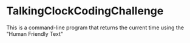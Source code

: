 # TalkingClockCodingChallenge
This is a command-line program that returns the current time using the "Human Friendly Text"
